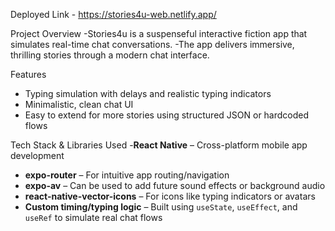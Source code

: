 Deployed Link - https://stories4u-web.netlify.app/


Project Overview
-Stories4u is a suspenseful interactive fiction app that simulates real-time chat conversations.
-The app delivers immersive, thrilling stories through a modern chat interface.

 Features
- Typing simulation with delays and realistic typing indicators
- Minimalistic, clean chat UI
- Easy to extend for more stories using structured JSON or hardcoded flows

 Tech Stack & Libraries Used
-**React Native** – Cross-platform mobile app development
- **expo-router** – For intuitive app routing/navigation
- **expo-av**  – Can be used to add future sound effects or background audio
- **react-native-vector-icons** – For icons like typing indicators or avatars
- **Custom timing/typing logic** – Built using `useState`, `useEffect`, and `useRef` to simulate real chat flows
